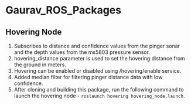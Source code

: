 # Gaurav_ROS_Packages

## Hovering Node

1. Subscribes to distance and confidence values from the pinger sonar and the depth values from the ms5803 pressure sensor.
2. hovering_distance parameter is used to set the hovering distance from the ground in meters.
3. Hovering can be enabled or disabled using /hovering/enable service.
4. Added median filter for filtering pinger distance data with low confidence.
5. After cloning and building this package, run the following command to launch the hovering node - `roslaunch hovering hovering_node.launch`.